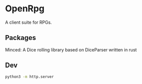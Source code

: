# OpenRpg

A client suite for RPGs.

## Packages
Minced: A Dice rolling library based on DiceParser written in rust

## Dev
```bash
python3 -m http.server
```
